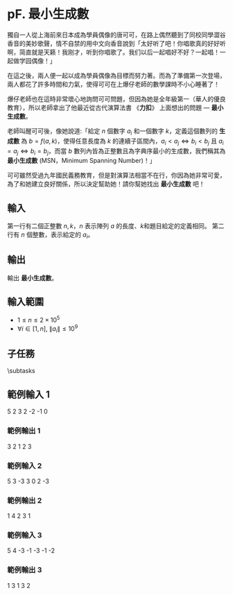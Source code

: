 # pF. 最小生成數

獨自一人從上海前來日本成為學員偶像的唐可可，在路上偶然聽到了同校同學澀谷香音的美妙歌聲，情不自禁的用中文向香音說到「太好听了吧！你唱歌真的好好听啊，简直就是天籁！我刚才，听到你唱歌了。我们以后一起唱好不好？一起唱！一起做学园偶像！」

在這之後，兩人便一起以成為學員偶像為目標而努力著。而為了準備第一次登場，兩人都花了許多時間和力氣，使得可可在上爆仔老師的數學課時不小心睡著了！

爆仔老師也在這時非常壞心地詢問可可問題，但因為她是全年級第一（華人的優良教育），所以老師拿出了他最近從古代演算法書 《**力扣**》 上面想出的問題 — **最小生成數**。

老師叫醒可可後，像她說道:「給定 $n$ 個數字 $a_i$ 和一個數字 $k$，定義這個數列的 **生成數** 為 $b = f(a, k)$，使得任意長度為 $k$ 的連續子區間內，$a_i < a_j \iff b_i < b_j$ 且 $a_i = a_j \iff b_i = b_j$，而當 $b$ 數列內皆為正整數且為字典序最小的生成數，我們稱其為 **最小生成數** (MSN，Minimum Spanning Number)！」

可可雖然受過九年國民義務教育，但是對演算法相當不在行，你因為她非常可愛，為了和她建立良好關係，所以決定幫助她！請你幫她找出 **最小生成數** 吧！

## 輸入
第一行有二個正整數 $n, k$，$n$ 表示陣列 $a$ 的長度、$k$和題目給定的定義相同。
第二行有 $n$ 個整數，表示給定的 $a_i$。

## 輸出
輸出 **最小生成數**。

## 輸入範圍
- $1 \le n \le 2 \times 10^5$
- $\forall i \in [1, n], \ \|a_i\| \le 10^9$

## 子任務
\subtasks

## 範例輸入 1
5 2
3 2 -2 -1 0

### 範例輸出 1
3 2 1 2 3 

### 範例輸入 2
5 3
-3 3 0 2 -3

### 範例輸出 2
1 4 2 3 1 

### 範例輸入 3
5 4
-3 -1 -3 -1 -2

### 範例輸出 3
1 3 1 3 2 
